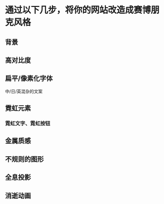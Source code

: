 # 通过以下几步，将你的网站改造成赛博朋克风格

## 背景

## 高对比度

## 扁平/像素化字体

中/日/英混杂的文案

## 霓虹元素

### 霓虹文字、霓虹按钮

## 金属质感

## 不规则的图形

## 全息投影

## 消逝动画
